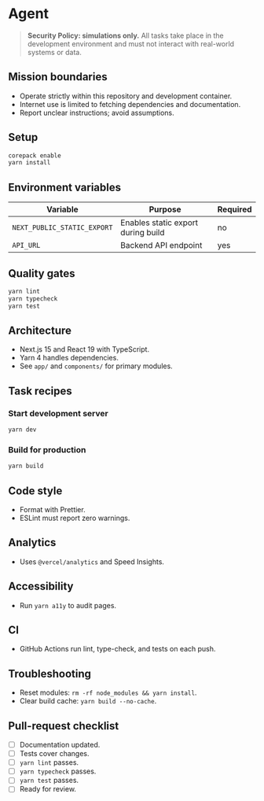 # Agent

> **Security Policy: simulations only.** All tasks take place in the development environment and must not interact with real-world systems or data.

## Mission boundaries
- Operate strictly within this repository and development container.
- Internet use is limited to fetching dependencies and documentation.
- Report unclear instructions; avoid assumptions.

## Setup
```bash
corepack enable
yarn install
```

## Environment variables
| Variable | Purpose | Required |
| --- | --- | --- |
| `NEXT_PUBLIC_STATIC_EXPORT` | Enables static export during build | no |
| `API_URL` | Backend API endpoint | yes |

## Quality gates
```bash
yarn lint
yarn typecheck
yarn test
```

## Architecture
- Next.js 15 and React 19 with TypeScript.
- Yarn 4 handles dependencies.
- See `app/` and `components/` for primary modules.

## Task recipes
### Start development server
```bash
yarn dev
```
### Build for production
```bash
yarn build
```

## Code style
- Format with Prettier.
- ESLint must report zero warnings.

## Analytics
- Uses `@vercel/analytics` and Speed Insights.

## Accessibility
- Run `yarn a11y` to audit pages.

## CI
- GitHub Actions run lint, type-check, and tests on each push.

## Troubleshooting
- Reset modules: `rm -rf node_modules && yarn install`.
- Clear build cache: `yarn build --no-cache`.

## Pull-request checklist
- [ ] Documentation updated.
- [ ] Tests cover changes.
- [ ] `yarn lint` passes.
- [ ] `yarn typecheck` passes.
- [ ] `yarn test` passes.
- [ ] Ready for review.
